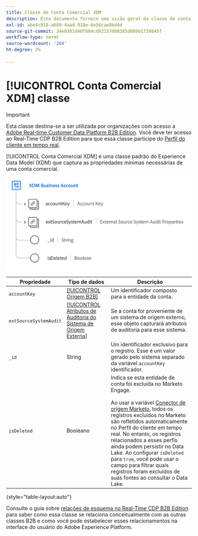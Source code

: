 ```yaml
---
title: Classe de Conta Comercial XDM
description: Este documento fornece uma visão geral da classe de conta comercial XDM no Experience Data Model (XDM).
exl-id: abe4c919-a680-4aad-918e-6e56cae8bd4d
source-git-commit: 34e0381d40f884cd92157d08385d889b1739845f
workflow-type: tm+mt
source-wordcount: '264'
ht-degree: 2%

---
```


# [!UICONTROL Conta Comercial XDM] classe

>[!IMPORTANT]
>
>Esta classe destina-se a ser utilizada por organizações com acesso a [Adobe Real-time Customer Data Platform B2B Edition](../../../rtcdp/b2b-overview.md). Você deve ter acesso ao Real-Time CDP B2B Edition para que essa classe participe do [Perfil do cliente em tempo real](../../../profile/home.md).

[!UICONTROL Conta Comercial XDM] é uma classe padrão do Experience Data Model (XDM) que captura as propriedades mínimas necessárias de uma conta comercial.

![A estrutura da classe de conta comercial XDM como ela aparece na interface do usuário](../../images/classes/b2b/business-account.png)

| Propriedade | Tipo de dados | Descrição |
| --- | --- | --- |
| `accountKey` | [[!UICONTROL Origem B2B]](../../data-types/b2b-source.md) | Um identificador composto para a entidade da conta. |
| `extSourceSystemAudit` | [[!UICONTROL Atributos de Auditoria do Sistema de Origem Externa]](../../data-types/external-source-system-audit-attributes.md) | Se a conta for proveniente de um sistema de origem externo, esse objeto capturará atributos de auditoria para esse sistema. |
| `_id` | String | Um identificador exclusivo para o registro. Esse é um valor gerado pelo sistema separado da variável `accountKey` identificador. |
| `isDeleted` | Booleano | Indica se esta entidade de conta foi excluída no Marketo Engage.<br><br>Ao usar a variável [Conector de origem Marketo](../../../sources/connectors/adobe-applications/marketo/marketo.md), todos os registros excluídos no Marketo são refletidos automaticamente no Perfil do cliente em tempo real. No entanto, os registros relacionados a esses perfis ainda podem persistir no Data Lake. Ao configurar `isDeleted` para `true`, você pode usar o campo para filtrar quais registros foram excluídos de suas fontes ao consultar o Data Lake. |

{style=&quot;table-layout:auto&quot;}

Consulte o guia sobre [relações de esquema no Real-Time CDP B2B Edition](../../tutorials/relationship-b2b.md) para saber como essa classe se relaciona conceitualmente com as outras classes B2B e como você pode estabelecer esses relacionamentos na interface do usuário do Adobe Experience Platform.
